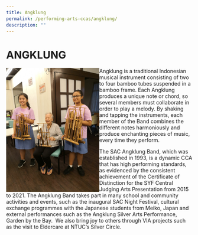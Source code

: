 ```yaml
---
title: Angklung
permalink: /performing-arts-ccas/angklung/
description: ""
---
```

# ANGKLUNG

 <img src="/images/Canossian%20Life/Performing%20Arts%20Niche/Performing%20arts%20cca/ANGKLUNG/AB7-Angklung-CIP-at-NTUC-Eldercare-2018.jpg" style ="width:50%; float:left; Padding: 999990px,90px,90px,10px;" >

Angklung is a traditional Indonesian musical instrument consisting of two to four bamboo tubes suspended in a bamboo frame. Each Angklung produces a unique note or chord, so several members must collaborate in order to play a melody. By shaking and tapping the instruments, each member of the Band combines the different notes harmoniously and produce enchanting pieces of music, every time they perform. 

The SAC Angklung Band, which was established in 1993, is a dynamic CCA that has high performing standards, as evidenced by the consistent achievement of the Certificate of Distinction for the SYF Central Judging Arts Presentation from 2015 to 2021. The Angklung Band takes part in many school and community activities and events, such as the inaugural SAC Night Festival, cultural exchange programmes with the Japanese students from Meiko, Japan and external performances such as the Angklung Silver Arts Performance, Garden by the Bay.  We also bring joy to others through VIA projects such as the visit to Eldercare at NTUC’s Silver Circle.  